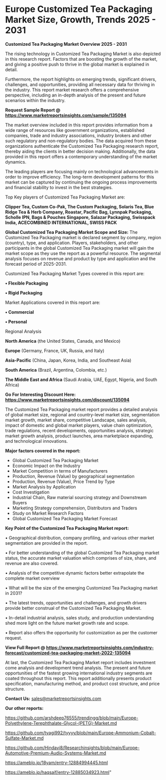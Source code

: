  # Europe Customized Tea Packaging Market Size, Growth, Trends 2025 - 2031

<Strong> Customized Tea Packaging Market Overview 2025 - 2031</strong>

The rising technology in Customized Tea Packaging Market is also depicted in this research report. Factors that are boosting the growth of the market, and giving a positive push to thrive in the global market is explained in detail.

Furthermore, the report highlights on emerging trends, significant drivers, challenges, and opportunities, providing all necessary data for thriving in the industry. This report market research offers a comprehensive perspective, including an in-depth analysis of the present and future scenarios within the industry.

<strong>Request Sample Report @ <a href=https://www.marketreportsinsights.com/sample/135094>https://www.marketreportsinsights.com/sample/135094</a></strong>

The market overview included in this report provides information from a wide range of resources like government organizations, established companies, trade and industry associations, industry brokers and other such regulatory and non-regulatory bodies. The data acquired from these organizations authenticate the Customized Tea Packaging research report, thereby aiding the clients in better decision making. Additionally, the data provided in this report offers a contemporary understanding of the market dynamics.

The leading players are focusing mainly on technological advancements in order to improve efficiency. The long-term development patterns for this market can be captured by continuing the ongoing process improvements and financial stability to invest in the best strategies.

Top Key players of Customized Tea Packaging Market are:

<strong>Clipper Tea, Custom Co-Pak, The Custom Packaging, Solaris Tea, Blue Ridge Tea & Herb Company, Roastar, Pacific Bag, Lynnpak Packaging, Scholle IPN, Bags & Pouches Singapore, Salazar Packaging, Swisspack India, ACECOMBINED INTERNATIONAL, SWISS PACK</strong>

<strong><b>Global Customized Tea Packaging Market Scope and Size:</b></strong>
The Customized Tea Packaging market is declared segment by company, region (country), type, and application. Players, stakeholders, and other participants in the global Customized Tea Packaging market will gain the market scope as they use the report as a powerful resource. The segmental analysis focuses on revenue and product by type and application and the forecast period of 2025-2031.

Customized Tea Packaging Market Types covered in this report are:

<strong>• Flexible Packaging

• Rigid Packaging</strong>

Market Applications covered in this report are:

<strong>• Commercial

• Personal</strong> 

Regional Analysis

<strong>North America</strong> (the United States, Canada, and Mexico)

<strong>Europe</strong> (Germany, France, UK, Russia, and Italy)

<strong>Asia-Pacific</strong> (China, Japan, Korea, India, and Southeast Asia)

<strong>South America</strong> (Brazil, Argentina, Colombia, etc.)

<strong>The Middle East and Africa</strong> (Saudi Arabia, UAE, Egypt, Nigeria, and South Africa)

<strong>Go For Interesting Discount Here: <a href=https://www.marketreportsinsights.com/discount/135094>https://www.marketreportsinsights.com/discount/135094</a></strong>

The Customized Tea Packaging market report provides a detailed analysis of global market size, regional and country-level market size, segmentation market growth, market share, competitive Landscape, sales analysis, impact of domestic and global market players, value chain optimization, trade regulations, recent developments, opportunities analysis, strategic market growth analysis, product launches, area marketplace expanding, and technological innovations.

<strong><b>Major factors covered in the report:</b></strong>
<ul>
  <li>Global Customized Tea Packaging Market </li>
  <li>Economic Impact on the Industry</li>
  <li>Market Competition in terms of Manufacturers</li>
  <li>Production, Revenue (Value) by geographical segmentation</li>
  <li>Production, Revenue (Value), Price Trend by Type</li>
  <li>Market Analysis by Application</li>
  <li>Cost Investigation</li>
  <li>Industrial Chain, Raw material sourcing strategy and Downstream Buyers</li>
  <li>Marketing Strategy comprehension, Distributors and Traders</li>
  <li>Study on Market Research Factors</li>
  <li>Global Customized Tea Packaging Market Forecast</li>
</ul>

<strong><b>Key Point of the Customized Tea Packaging Market report:</b></strong>

• Geographical distribution, company profiling, and various other market segmentation are provided in the report.

• For better understanding of the global Customized Tea Packaging market status, the accurate market valuation which comprises of size, share, and revenue are also covered.

• Analysis of the competitive dynamic factors better extrapolate the complete market overview

• What will be the size of the emerging Customized Tea Packaging market in 2031?

• The latest trends, opportunities and challenges, and growth drivers provide better construal of the Customized Tea Packaging Market.

• In-detail industrial analysis, sales study, and production understanding shed more light on the future market growth rate and scope.

• Report also offers the opportunity for customization as per the customer request.

<strong><b>View Full Report @ <a href=https://www.marketreportsinsights.com/industry-forecast/customized-tea-packaging-market-2022-135094>https://www.marketreportsinsights.com/industry-forecast/customized-tea-packaging-market-2022-135094</a></b></strong>


At last, the Customized Tea Packaging Market report includes investment come analysis and development trend analysis. The present and future opportunities of the fastest growing international industry segments are coated throughout this report. This report additionally presents product specification, manufacturing method, and product cost structure, and price structure.

<strong>Contact Us:</strong>
sales@marketreportsinsights.com

<strong>Our other reports:</strong>

<a href=https://github.com/arshdeep76555/trendingg/blob/main/Europe-Polyethylene-Terephthalate-Glycol-(PETG)-Market.md>https://github.com/arshdeep76555/trendingg/blob/main/Europe-Polyethylene-Terephthalate-Glycol-(PETG)-Market.md</a>

<a href=https://github.com/tyagi992/tyyyy/blob/main/Europe-Ammonium-Cobalt-Sulfate-Market.md>https://github.com/tyagi992/tyyyy/blob/main/Europe-Ammonium-Cobalt-Sulfate-Market.md</a>

<a href=https://github.com/Hindavi8/Researchinsights/blob/main/Europe-Automotive-Premium-Audio-Systems-Market.md>https://github.com/Hindavi8/Researchinsights/blob/main/Europe-Automotive-Premium-Audio-Systems-Market.md</a>

<a href=https://ameblo.jp/18yam/entry-12884994445.html>https://ameblo.jp/18yam/entry-12884994445.html</a>

<a href=https://ameblo.jp/haqsaif/entry-12885034923.html>https://ameblo.jp/haqsaif/entry-12885034923.html</a>"
